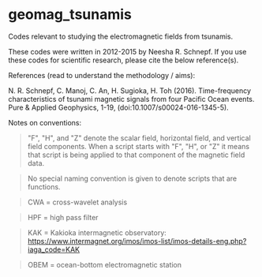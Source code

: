 # geomag_tsunamis
Codes relevant to studying the electromagnetic fields from tsunamis.

These codes were written in 2012-2015 by Neesha R. Schnepf. If you use these codes for scientific 
research, please cite the below reference(s).

References (read to understand the methodology / aims):

N. R. Schnepf, C. Manoj, C. An, H. Sugioka, H. Toh (2016). Time-frequency characteristics of 
tsunami magnetic signals from four Pacific Ocean events. Pure & Applied Geophysics, 1-19, 
(doi:10.1007/s00024-016-1345-5).

Notes on conventions: 

> "F", "H", and "Z" denote the scalar field, horizontal field, and vertical field components. 
When a script starts with "F", "H", or "Z" it means that script is being applied to that component 
of the magnetic field data. 

> No special naming convention is given to denote scripts that are functions.

> CWA = cross-wavelet analysis

> HPF = high pass filter

> KAK = Kakioka intermagnetic observatory: https://www.intermagnet.org/imos/imos-list/imos-details-eng.php?iaga_code=KAK

> OBEM = ocean-bottom electromagnetic station
